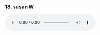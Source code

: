 <h3>18. susan W</h3>
<audio controls controlsList="nodownload">
  <source src="susan W.mp3" type="audio/mpeg">
